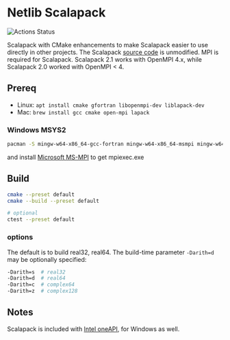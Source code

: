 # Netlib Scalapack

![Actions Status](https://github.com/scivision/scalapack/workflows/ci/badge.svg)

Scalapack with CMake enhancements to make Scalapack easier to use directly in other projects.
The Scalapack
[source code](http://www.netlib.org/scalapack/)
is unmodified.
MPI is required for Scalapack.
Scalapack 2.1 works with OpenMPI 4.x, while Scalapack 2.0 worked with OpenMPI &lt; 4.

## Prereq

* Linux: `apt install cmake gfortran libopenmpi-dev liblapack-dev`
* Mac: `brew install gcc cmake open-mpi lapack`

### Windows MSYS2

```sh
pacman -S mingw-w64-x86_64-gcc-fortran mingw-w64-x86_64-msmpi mingw-w64-x86_64-lapack
```

and install
[Microsoft MS-MPI](https://docs.microsoft.com/en-us/message-passing-interface/microsoft-mpi-release-notes)
to get mpiexec.exe

## Build

```sh
cmake --preset default
cmake --build --preset default

# optional
ctest --preset default
```

### options

The default is to build real32, real64.
The build-time parameter `-Darith=d` may be optionally specified:

```sh
-Darith=s  # real32
-Darith=d  # real64
-Darith=c  # complex64
-Darith=z  # complex128
```

## Notes

Scalapack is included with
[Intel oneAPI](https://software.intel.com/content/www/us/en/develop/articles/free-intel-software-developer-tools.html),
for Windows as well.
